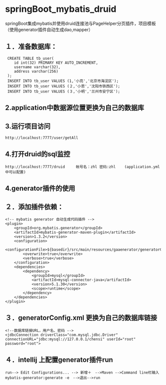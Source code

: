 # springBoot_mybatis_druid
springBoot集成mybatis并使用druid连接池与PageHelper分页插件，项目模板（使用generator插件自动生成dao,mapper）




## １．准备数据库：
```
 CREATE TABLE tb_user(
 	id int(32) PRIMARY KEY AUTO_INCREMENT,
	username varchar(32),
	address varchar(256)
 );
 INSERT INTO tb_user VALUES (1,'小亮','北京市海淀区');
 INSERT INTO tb_user VALUES (２,'小思','沈阳市铁西区');
 INSERT INTO tb_user VALUES (３,'小明','兰州市安宁区');
```
## 2.application中数据源位置更换为自己的数据库

## 3.运行项目访问　
	http://localhost:7777/user/getAll
## 4.打开druid的sql监控
	http://localhost:7777/druid　　　帐号名：zhl 密码:zhl    (application.yml中可以配置)
	
	
## 4.generator插件的使用
	
## ２．添加插件依赖：
```
<!-- mybatis generator 自动生成代码插件 -->
<plugin>
	<groupId>org.mybatis.generator</groupId>
	<artifactId>mybatis-generator-maven-plugin</artifactId>
	<version>1.3.2</version>
	<configuration>
		<configurationFile>${basedir}/src/main/resources/gaaenerator/generatorConfig.xml</configurationFile>
		<overwrite>true</overwrite>
		<verbose>true</verbose>
	</configuration>
	<dependencies>
		<dependency>
			<groupId>mysql</groupId>
			<artifactId>mysql-connector-java</artifactId>
			<version>5.1.30</version>
			<scope>runtime</scope>
		</dependency>
	</dependencies>
</plugin>
```
## ３．generatorConfig.xml 更换为自己的数据库链接
	<!--数据库链接URL，用户名、密码 -->
	<jdbcConnection driverClass="com.mysql.jdbc.Driver" connectionURL="jdbc:mysql://127.0.0.1/chensi" userId="root" password="root">
	
## ４．intellij 上配置generator插件run
	run--> Edit Configurations... --> 新增＋　-->Maven -->Command line栏输入　mybatis-generator:generate -e　-->退出-->run 
